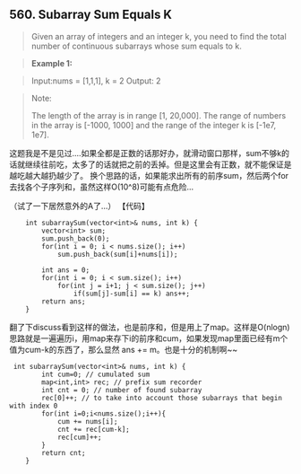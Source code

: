 ## 560. Subarray Sum Equals K

> Given an array of integers and an integer k, you need to find the total number of continuous subarrays whose sum equals to k.

>**Example 1:**

>Input:nums = [1,1,1], k = 2
>Output: 2

>Note:
>
>   The length of the array is in range [1, 20,000].
>   The range of numbers in the array is [-1000, 1000] and the range of the integer k is [-1e7, 1e7].

这题我是不是见过....如果全都是正数的话那好办，就滑动窗口那样，sum不够k的话就继续往前吃，太多了的话就把之前的丢掉。但是这里会有正数，就不能保证是越吃越大越扔越少了。
换个思路的话，如果能求出所有的前序sum，然后两个for去找各个子序列和，虽然这样O(10^8)可能有点危险...

（试了一下居然意外的A了...）
【代码】
```
    int subarraySum(vector<int>& nums, int k) {
    	vector<int> sum;
    	sum.push_back(0);
		for(int i = 0; i < nums.size(); i++)
    		sum.push_back(sum[i]+nums[i]);
			
    	int ans = 0;
		for(int i = 0; i < sum.size(); i++)
			for(int j = i+1; j < sum.size(); j++)
				if(sum[j]-sum[i] == k) ans++;
		return ans;	
	}
```
翻了下discuss看到这样的做法，也是前序和，但是用上了map。这样是O(nlogn)
思路就是一遍遍历i，用map来存下i的前序和cum，如果发现map里面已经有m个值为cum-k的东西了，那么显然 ans += m。也是十分的机制啊~~
```
 int subarraySum(vector<int>& nums, int k) {
        int cum=0; // cumulated sum
        map<int,int> rec; // prefix sum recorder
        int cnt = 0; // number of found subarray
        rec[0]++; // to take into account those subarrays that begin with index 0
        for(int i=0;i<nums.size();i++){
            cum += nums[i];
            cnt += rec[cum-k];
            rec[cum]++;
        }
        return cnt;
    }
```